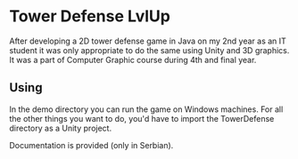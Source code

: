 # Tower Defense LvlUp
After developing a 2D tower defense game in Java on my 2nd year as an IT student it was only appropriate to do the same using Unity and 3D graphics.  It was a part of Computer Graphic course during 4th and final year.

## Using
In the demo directory you can run the game on Windows machines. For all the other things you want to do, you'd have to import the TowerDefense directory as a Unity project.

Documentation is provided (only in Serbian).